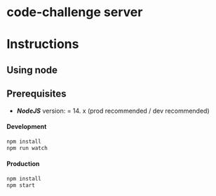 # code-challenge server

# Instructions

## Using node

## Prerequisites

- **_NodeJS_** version: = 14. x (prod recommended / dev recommended)

#### Development

```sh
npm install
npm run watch
```

#### Production

```sh
npm install
npm start
```
